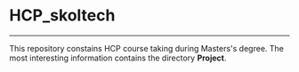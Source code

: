 # HCP_skoltech
-----------

This repository constains HCP course taking during Masters's degree.
The most interesting information contains the directory **Project**.
